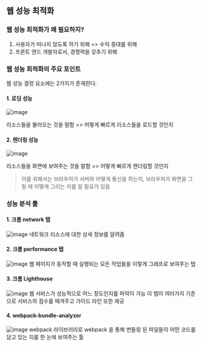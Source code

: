 ## 웹 성능 최적화

### 웹 성능 최적화가 왜 필요하지?

1. 사용자가 떠나지 않도록 하기 위해 => 수익 증대를 위해
2. 프론트 엔드 개발자로서, 경쟁력을 갖추기 위해

### 웹 성능 최적화의 주요 포인트

웹 성능 결정 요소에는 2가지가 존재한다.

#### 1. 로딩 성능

![image](https://github.com/suminhan123/programming-book/assets/98216274/86afcef5-1185-4838-a21d-ea0a689ccb2c)

리소스들을 불러오는 것을 말함 => 어떻게 빠르게 리소스들을 로드할 것인지

#### 2. 렌더링 성능

![image](https://github.com/suminhan123/programming-book/assets/98216274/128f796f-c151-4c4e-b307-0deadb33da55)

리소스들을 화면에 보여주는 것을 말함 => 어떻게 빠르게 렌더링할 것인지

> 이를 위해서는 브라우저가 서버와 어떻게 통신을 하는지, 브라우저가 화면을 그릴 때 어떻게 그리는 지를 알 필요가 있음

### 성능 분석 툴

#### 1. 크롬 network 탭

![image](https://github.com/suminhan123/programming-book/assets/98216274/b16901f1-e657-40e7-8514-1b1fa0a66932)
네트워크 리소스에 대한 상세 정보를 알려줌

#### 2. 크롬 performance 탭

![image](https://github.com/suminhan123/programming-book/assets/98216274/fc87449d-cb17-4508-a725-a480ef903f1e)
웹 페이지가 동작할 때 실행되는 모든 작업들을 이렇게 그래프로 보여주는 탭

#### 3. 크롬 Lighthouse

![image](https://github.com/suminhan123/programming-book/assets/98216274/a7b22252-3c58-46c2-8627-940b1bf50504)
웹 서비스가 성능적으로 어느 정도인지를 파악이 가능
이 탭이 여러가지 기준으로 서비스의 점수를 매겨주고 가이드 라인 또한 제공

#### 4. webpack-bundle-analyzer

![image](https://github.com/suminhan123/programming-book/assets/98216274/ec7dda86-268c-4119-ad5f-6b93c31ab7fd)
webpack 라이브러리로 webpack 을 통해 번들링 된 파일들이 어떤 코드를 담고 있는 지를 한 눈에 보여주는 툴
